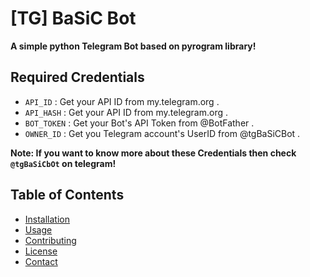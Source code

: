 # [TG] BaSiC Bot

**A simple python Telegram Bot based on pyrogram library!**

## Required Credentials 

- `API_ID` : Get your API ID from my.telegram.org .
- `API_HASH` : Get your API ID from my.telegram.org .
- `BOT_TOKEN` : Get your Bot's API Token from @BotFather .
- `OWNER_ID` : Get you Telegram account's UserID from @tgBaSiCBot .

**Note: If you want to know more about these Credentials then check `@tgBaSiCbOt` on telegram!**

## Table of Contents

- [Installation](#installation)
- [Usage](#usage)
- [Contributing](#contributing)
- [License](#license)
- [Contact](#contact)
